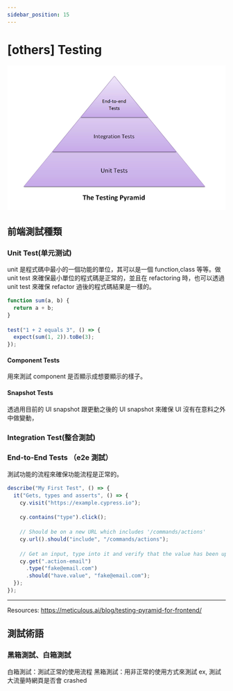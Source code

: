 ```yaml
---
sidebar_position: 15
---
```


# [others] Testing

![TestingPyramid](Img/testingPyramid.png)

## 前端測試種類

### Unit Test(单元测试)

unit 是程式碼中最小的一個功能的單位，其可以是一個 function,class 等等。做 unit test 來確保最小單位的程式碼是正常的，並且在 refactoring 時，也可以透過 unit test 來確保 refactor 過後的程式碼結果是一樣的。

```js
function sum(a, b) {
  return a + b;
}

test("1 + 2 equals 3", () => {
  expect(sum(1, 2)).toBe(3);
});
```

#### Component Tests

用來測試 component 是否顯示成想要顯示的樣子。

#### Snapshot Tests

透過用目前的 UI snapshot 跟更動之後的 UI snapshot 來確保 UI 沒有在意料之外中做變動，

### Integration Test(整合測試)

### End-to-End Tests （e2e 測試）

測試功能的流程來確保功能流程是正常的。

```js
describe("My First Test", () => {
  it("Gets, types and asserts", () => {
    cy.visit("https://example.cypress.io");

    cy.contains("type").click();

    // Should be on a new URL which includes '/commands/actions'
    cy.url().should("include", "/commands/actions");

    // Get an input, type into it and verify that the value has been updated
    cy.get(".action-email")
      .type("fake@email.com")
      .should("have.value", "fake@email.com");
  });
});
```

---

Resources: https://meticulous.ai/blog/testing-pyramid-for-frontend/

## 測試術語

### 黑箱測試、白箱測試

白箱測試：測試正常的使用流程
黑箱測試：用非正常的使用方式來測試 ex, 測試大流量時網頁是否會 crashed
